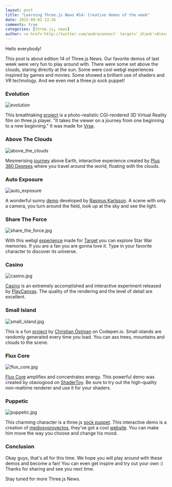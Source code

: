 ```yaml
---
layout: post
title: "Learning Three.js News #14: Creative demos of the week"
date: 2015-09-01 13:26
comments: true
categories: [three.js, news]
author: <a href='http://twitter.com/andraconnect' target='_blank'>Alexandra Etienne</a> and <a href='http://twitter.com/jerome_etienne' target='_blank'>Jerome Etienne</a>
---
```



Hello everybody!

This post is about edition 14 of Three.js News. Our favorite demos of last week were very fun to play around with. There were some set above the clouds, staring directly at the sun. Some were cool webgl experiences inspired by games and movies. Some showed a brilliant use of shaders and VR technology. And we even met a three.js sock puppet! 

### Evolution 
![evolution](/data/2015-09-01-learning-three-dot-js-news-number-14-creative-demos-of-the-week/screenshots/evolution.jpg)

This breathtaking [project](http://vrse.com/watch/?id=6) is a photo-realistic CGI-rendered 3D Virtual Reality film on three.js player. "It takes the viewer on a journey from one beginning to a new beginning." It was made for [Vrse](https://twitter.com/vrse). 


<!-- more -->

### Above The Clouds
![above_the_clouds](/data/2015-09-01-learning-three-dot-js-news-number-14-creative-demos-of-the-week/screenshots/above_the_clouds.jpg)


Mesmerising [journey](http://earth.plus360degrees.com/) above Earth, interactive experience created by [Plus 360 Degrees](https://twitter.com/plus360degrees) where you travel around the world, floating with the clouds. 

### Auto Exposure
![auto_exposure](/data/2015-09-01-learning-three-dot-js-news-number-14-creative-demos-of-the-week/screenshots/auto_exposure.jpg)

A wonderful sunny [demo](https://c1.goote.ch/3e24b2dd50cf43069a1215f124520630.scene/) developed by [Rasmus Karlsson](https://twitter.com/RasmusCoder). A scene with only a camera, you turn around the field, look up at the sky and see the light. 

### Share The Force
![share_the_force.jpg](/data/2015-09-01-learning-three-dot-js-news-number-14-creative-demos-of-the-week/screenshots/share_the_force.jpg)

With this webgl [experience](https://sharetheforce.target.com/) made for [Target](https://twitter.com/Target) you can explore Star War memories. If you are a fan you are gonna love it. Type in your favorite character to discover its universe. 

### Casino 
![casino.jpg](/data/2015-09-01-learning-three-dot-js-news-number-14-creative-demos-of-the-week/screenshots/casino.jpg)

[Casino](http://playcanv.as/p/LpmXGUe6?overlay=false&scrolling=true) is an extremely accomplished and interactive experiment released by [PlayCanvas](https://twitter.com/playcanvas). The quality of the rendering and the level of detail are excellent. 

### Small Island 
![small_island.jpg](/data/2015-09-01-learning-three-dot-js-news-number-14-creative-demos-of-the-week/screenshots/small_island.jpg)


This is a fun [project](http://codepen.io/chribbe/full/19f4a710bd771da41bcc79b814341b8d) by [Christian Östman](https://twitter.com/chribbe1) on Codepen.io. Small islands are randomly generated every time you load. You can ass trees, mountains and clouds to the scene. 

### Flux Core
![flux_core.jpg](/data/2015-09-01-learning-three-dot-js-news-number-14-creative-demos-of-the-week/screenshots/flux_core.jpg)

[Flux Core](https://www.shadertoy.com/view/ltlSWf) amplifies and concentrates energy. This powerful demo was created by otaviogood on [ShaderToy](https://twitter.com/shadertoy). Be sure to try out the high-quality non-realtime renderer and use it for your shaders. 

### Puppetic
![puppetic.jpg](/data/2015-09-01-learning-three-dot-js-news-number-14-creative-demos-of-the-week/screenshots/puppetic.jpg)

This charming character is a three.js [sock puppet](http://www.mediosyproyectos.com/puppetic/). This interactive demo is a creation of [mediosyproyectos](https://twitter.com/wearemyp), they've got a cool [website](http://www.mediosyproyectos.com/). You can make him move the way you choose and change his mood. 

### Conclusion
Okay guys, that's all for this time. We hope you will play around with these demos and become a fan! You can even get inspire and try out your own :) Thanks for sharing and see you next time. 

Stay tuned for more Three.js News. 
